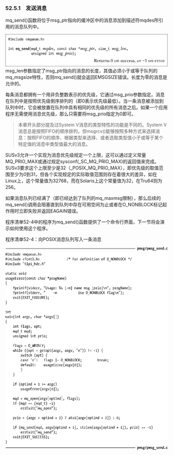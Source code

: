 ### 52.5.1　发送消息

mq_send()函数将位于msg_ptr指向的缓冲区中的消息添加到描述符mqdes所引用的消息队列中。



![1334.png](../images/1334.png)
msg_len参数指定了msg_ptr指向的消息的长度，其值必须小于或等于队列的mq_msgsize特性，否则mq_send()就会返回EMSGSIZE错误。长度为零的消息是允许的。

每条消息都拥有一个用非负整数表示的优先级，它通过msg_prio参数指定。消息在队列中是按照优先级倒序排列的（即0表示优先级最低）。当一条消息被添加到队列中时，它会被放置在队列中具有相同的优先级的所有消息之后。如果一个应用程序无需使用消息优先级，那么只需要将msg_prio指定为0即可。

> 本章开头部分提及过System V消息的类型特性的功能是不同的。System V消息总是按照FIFO的顺序排列，但msgrcv()能够按照多种方式来选择消息：按照FIFO的顺序、根据类型来选择、或者选取类型值小于或等于某个特定值的消息中类型值最大的消息。

SUSv3允许一个实现为消息优先级规定一个上限，这可以通过定义常量MQ_PRIO_MAX或通过规定sysconf(_SC_MQ_PRIO_MAX)的返回值来完成。SUSv3要求这个上限至少是32（_POSIX_MQ_PRIO_MAX），即优先级的取值范围至少为0到31，但各个实现规定的实际取值范围则存在着很大的差异，如在Linux上，这个常量值为32768，而在Solaris上这个常量值为32，在Tru64则为256。

如果消息队列已经满了（即已经达到了队列的mq_maxmsg限制），那么后续的mq_send()调用会阻塞直到队列中存在可用空间为止或者在O_NONBLOCK标记起作用时立即失败并返回EAGAIN错误。

程序清单52-4中的程序为mq_send()函数提供了一个命令行界面，下一节将会演示如何使用这个程序。

程序清单52-4：向POSIX消息队列写入一条消息



![1335.png](../images/1335.png)
